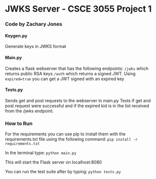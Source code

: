 # JWKS Server - CSCE 3055 Project 1

### Code by Zachary Jones

#### Keygen.py

Generate keys in JWKS format

#### Main.py

Creates a flask webserver that has the following endpoints:
`/jwks` which returns public RSA keys 
`/auth` which returns a signed JWT. Using `expired=true` you can get a JWT signed with an expired key

#### Tests.py

Sends get and post requests to the webserver in main.py
Tests if get and post request were successful and if the expired kid is in the list received from the /jwks endpoint.

### How to Run
For the requirements you can use pip to install them with the requirements.txt file using the following command:
`pip install -r requirements.txt`

In the terminal type:
`python main.py`

This will start the Flask server on localhost:8080

You can run the test suite after by typing:
`python tests.py`
